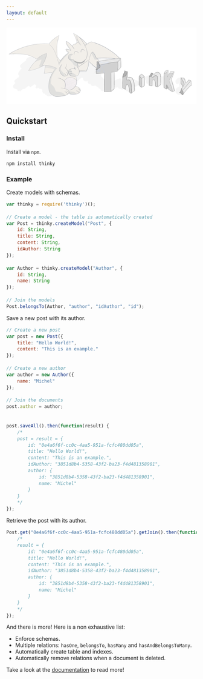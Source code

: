 ```yaml
---
layout: default
---
```



[![](/images/thinky-header.png)](/)


## Quickstart

### Install

Install via `npm`.

```bash
npm install thinky
```

### Example

Create models with schemas.

```javascript
var thinky = require('thinky')();

// Create a model - the table is automatically created
var Post = thinky.createModel("Post", {
    id: String,
    title: String,
    content: String,
    idAuthor: String
}); 

var Author = thinky.createModel("Author", {
    id: String,
    name: String
});

// Join the models
Post.belongsTo(Author, "author", "idAuthor", "id");
```

Save a new post with its author.

```js
// Create a new post
var post = new Post({
    title: "Hello World!",
    content: "This is an example."
});

// Create a new author
var author = new Author({
    name: "Michel"
});

// Join the documents
post.author = author;


post.saveAll().then(function(result) {
    /*
    post = result = {
        id: "0e4a6f6f-cc0c-4aa5-951a-fcfc480dd05a",
        title: "Hello World!",
        content: "This is an example.",
        idAuthor: "3851d8b4-5358-43f2-ba23-f4d481358901",
        author: {
            id: "3851d8b4-5358-43f2-ba23-f4d481358901",
            name: "Michel"
        }
    }
    */
});
```

Retrieve the post with its author.

```js
Post.get("0e4a6f6f-cc0c-4aa5-951a-fcfc480dd05a").getJoin().then(function(result) {
    /*
    result = {
        id: "0e4a6f6f-cc0c-4aa5-951a-fcfc480dd05a",
        title: "Hello World!",
        content: "This is an example.",
        idAuthor: "3851d8b4-5358-43f2-ba23-f4d481358901",
        author: {
            id: "3851d8b4-5358-43f2-ba23-f4d481358901",
            name: "Michel"
        }
    }
    */
});
```

And there is more! Here is a non exhaustive list:

- Enforce schemas.
- Multiple relations: `hasOne`, `belongsTo`, `hasMany` and `hasAndBelongsToMany`.
- Automatically create table and indexes.
- Automatically remove relations when a document is deleted.

Take a look at the <a href="/documentation/thinky">documentation</a> to read more!
